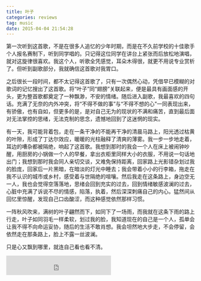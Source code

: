 ```yaml
---
title: 叶子
categories: reviews
tag: music
date: 2015-04-04 21:54:28
---
```


第一次听到这首歌，不是在很多人追忆的少年时期，而是在不久前学校的十佳歌手个人报名赛制下，听到同学唱的。只记得这位同学在讲台上紧张而后放松地演唱，就对这旋律很喜欢。我这个人，听歌全凭感觉，耳朵木得很，就更不用说专业赏析了。但听到副歌部分，我就确信这首歌对我胃口。

之后很长一段时间，都不太记得这首歌了，只有一次偶然心动，凭借早已模糊的对歌词的记忆搜出了这首歌。将“叶子”同“翅膀”关联起来，便是最具有画面感的开头，更为整首歌都奠定了一种飘渺，不安的情绪。随后进入副歌，我最喜欢的四句话。充满了无奈的内外冲突，将“不得不做的事”与“不得不想的心”一同表现出来，有骄傲，也有自如，但更多的是，是对自己无为的现状的不满和痛苦，直到最后面对无法掌控的思绪，无法克制的思念，遗憾地回到了这迷惘的现实。

有一天，我可能背着包，走在一条干净的不能再干净的清晨马路上，阳光透过枯黄的叶隙，形成了丁达尔效应，暖暖的光柱融释了清爽的薄雾。我一步一步地走着，耳边的嘈杂都被隔绝，响起了这首歌。我想到那时的我会一个人在床上被闹钟吵醒，用厨房的小锅做一个人的早餐，拿出衣柜里同样大小的衣服，不用说一句话地出门；我想到那时我会同人亲切交谈，又难免保持距离，回家路上光影错杂划过我的脸庞，回家后一片黑暗，在暗淡的灯光中睡去；我会带着小小的行李箱，拖走在我不认识的城市或乡村，感受着与世隔绝的喧嚷。然后我走在这条路上，身边空无一人，我也会觉得空落落地，思绪会回到充实的过去，回到情绪敏感波澜的过去，心脏中充满了诉说不尽的情感，陷落，执着，然后深深刺痛自己的内心。猛然间从回忆里惊醒，发现自己口齿酸涩，而这种感觉依然那样习惯。

一阵秋风吹来，满树的叶子翩然而下，如同下了一场雨，而我就在这条下雨的路上行走，叶子如同羽毛一样柔软，划过我的脸，我知道现在的自己是一个人，孤单会让我不得不向命运妥协，随后的生活不敢肖想。我会坦然地大步走，不会停留，会依然走在那条路上，脸上不露一丝波澜。

只是心又飘到哪里，就连自己看也看不清。

<iframe frameborder="no" align="middle" border="0" marginwidth="0" marginheight="0" width=280 height=52 src="https://music.163.com/outchain/player?type=2&id=4877006&auto=1&height=32"></iframe>